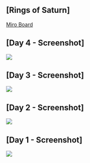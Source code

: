 ## [Rings of Saturn]

[Miro Board](blob:https://imgur.com/f1a1d2e1-3b94-419f-b685-52094d4eda78)

## [Day 4 - Screenshot]
<img src="https://i.imgur.com/gec73K2.jpg">

## [Day 3 - Screenshot]
<img src="https://imgur.com/WL1mrm1.png">

## [Day 2 - Screenshot]
<img src="https://i.imgur.com/0DR7zVN.png">

## [Day 1 - Screenshot]
<img src="https://i.imgur.com/DDU9tl4.jpeg">
